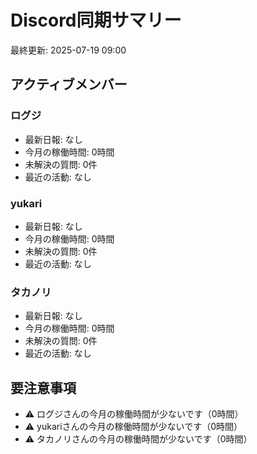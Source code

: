 # Discord同期サマリー
最終更新: 2025-07-19 09:00

## アクティブメンバー

### ログジ
- 最新日報: なし
- 今月の稼働時間: 0時間
- 未解決の質問: 0件
- 最近の活動: なし

### yukari
- 最新日報: なし
- 今月の稼働時間: 0時間
- 未解決の質問: 0件
- 最近の活動: なし

### タカノリ
- 最新日報: なし
- 今月の稼働時間: 0時間
- 未解決の質問: 0件
- 最近の活動: なし

## 要注意事項
- ⚠️ ログジさんの今月の稼働時間が少ないです（0時間）
- ⚠️ yukariさんの今月の稼働時間が少ないです（0時間）
- ⚠️ タカノリさんの今月の稼働時間が少ないです（0時間）

